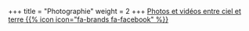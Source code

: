 +++
title = "Photographie"
weight = 2
+++
[Photos et vidéos entre ciel et terre {{% icon icon="fa-brands fa-facebook" %}}](https://www.facebook.com/groups/216710605160181)
